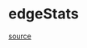 # edgeStats

[source](github.com/OpenFOAM-jp/OpenFOAM-utilities-tutorials-jp/blob/master/v1906/mesh/advanced/selectCells/edgeStats.C/edgeStats.C)



